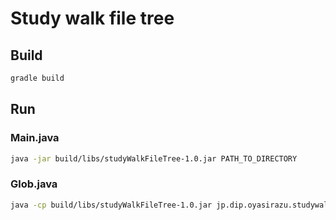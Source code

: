 # Study walk file tree

## Build

```sh
gradle build
```

## Run

### Main.java

```sh
java -jar build/libs/studyWalkFileTree-1.0.jar PATH_TO_DIRECTORY
```

### Glob.java

```sh
java -cp build/libs/studyWalkFileTree-1.0.jar jp.dip.oyasirazu.studywalkfiletree.Glob PATH_TO_DIRECTORY GLOB_PATTERN
```

